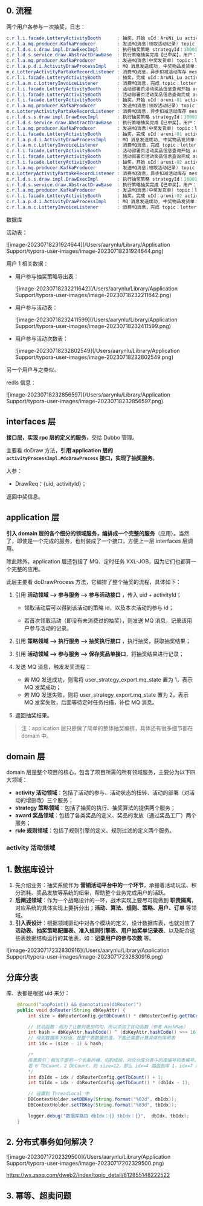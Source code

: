 ## 0. 流程

两个用户各参与一次抽奖，日志：

```java
c.r.l.i.facade.LotteryActivityBooth      : 抽奖，开始 uId：AruNi_Lu activityId：100001
c.r.l.a.mq.producer.KafkaProducer        : 发送MQ消息(领取活动记录) topic：lottery_activity_partake bizId：AruNi_Lu message：{"activityId":100001,"stockCount":100,"stockSurplusCount":99,"uId":"AruNi_Lu"}
c.r.l.d.s.s.draw.impl.DrawExecImpl       : 执行抽奖策略 strategyId：10001，无库存排除奖品列表ID集合 awardList：["1"]
c.r.l.d.s.service.draw.AbstractDrawBase  : 执行策略抽奖完成【已中奖】，用户：AruNi_Lu 策略ID：10001 奖品ID：5 奖品名称：Book
c.r.l.a.mq.producer.KafkaProducer        : 发送MQ消息(中奖发货单) topic：lottery_invoice bizId：AruNi_Lu message：{"awardContent":"Code","awardId":"5","awardName":"Book","awardType":1,"orderId":1681316837146624000,"uId":"AruNi_Lu"}
c.r.l.a.p.d.i.ActivityDrawProcessImpl    : MQ 消息发送成功, 中奖物品发货单: InvoiceVO{uId='AruNi_Lu', orderId=1681316837146624000, awardId='5', awardType=1, awardName='Book', awardContent='Code', shippingAddress=null, extInfo='null'}
m.c.LotteryActivityPartakeRecordListener : 消费MQ消息，异步扣减活动库存 message：{"activityId":100001,"stockCount":100,"stockSurplusCount":99,"uId":"AruNi_Lu"}
c.r.l.i.facade.LotteryActivityBooth      : 抽奖，完成 uId：AruNi_Lu activityId：100001 drawRes：{"awardDTO":{"activityId":100001,"awardContent":"Code","awardId":"5","awardName":"Book","awardType":1,"userId":"AruNi_Lu"},"code":"0000","info":"成功"}
c.r.l.a.m.c.LotteryInvoiceListener       : 消费MQ消息，完成 topic：lottery_invoice bizId：AruNi_Lu 发奖结果：{"code":1,"info":"发奖成功","uId":"AruNi_Lu"}
c.r.l.i.facade.LotteryActivityBooth      : 活动部署页活动奖品信息查询开始 activityId：100001, activityName: null
c.r.l.i.facade.LotteryActivityBooth      : 活动部署页活动奖品信息查询完成 activityId：100001, activityName: 活动名, AwardDTOList: [{"awardId":"1","awardName":"IMac"},{"awardId":"2","awardName":"iphone"},{"awardId":"3","awardName":"ipad"},{"awardId":"4","awardName":"AirPods"},{"awardId":"5","awardName":"Book"},{"awardId":"6","awardName":"Keyboard"}]
c.r.l.i.facade.LotteryActivityBooth      : 抽奖，开始 uId：aruni-01 activityId：100001
c.r.l.a.mq.producer.KafkaProducer        : 发送MQ消息(领取活动记录) topic：lottery_activity_partake bizId：aruni-01 message：{"activityId":100001,"stockCount":100,"stockSurplusCount":99,"uId":"aruni-01"}
m.c.LotteryActivityPartakeRecordListener : 消费MQ消息，异步扣减活动库存 message：{"activityId":100001,"stockCount":100,"stockSurplusCount":99,"uId":"aruni-01"}
c.r.l.d.s.s.draw.impl.DrawExecImpl       : 执行抽奖策略 strategyId：10001，无库存排除奖品列表ID集合 awardList：["1"]
c.r.l.d.s.service.draw.AbstractDrawBase  : 执行策略抽奖完成【已中奖】，用户：aruni-01 策略ID：10001 奖品ID：2 奖品名称：iphone
c.r.l.a.mq.producer.KafkaProducer        : 发送MQ消息(中奖发货单) topic：lottery_invoice bizId：aruni-01 message：{"awardContent":"Code","awardId":"2","awardName":"iphone","awardType":1,"orderId":1681317804495732736,"uId":"aruni-01"}
c.r.l.i.facade.LotteryActivityBooth      : 抽奖，完成 uId：aruni-01 activityId：100001 drawRes：{"awardDTO":{"activityId":100001,"awardContent":"Code","awardId":"2","awardName":"iphone","awardType":1,"userId":"aruni-01"},"code":"0000","info":"成功"}
c.r.l.a.p.d.i.ActivityDrawProcessImpl    : MQ 消息发送成功, 中奖物品发货单: InvoiceVO{uId='aruni-01', orderId=1681317804495732736, awardId='2', awardType=1, awardName='iphone', awardContent='Code', shippingAddress=null, extInfo='null'}
c.r.l.a.m.c.LotteryInvoiceListener       : 消费MQ消息，完成 topic：lottery_invoice bizId：aruni-01 发奖结果：{"code":1,"info":"发奖成功","uId":"aruni-01"}
c.r.l.i.facade.LotteryActivityBooth      : 活动部署页活动奖品信息查询开始 activityId：100001, activityName: null
c.r.l.i.facade.LotteryActivityBooth      : 活动部署页活动奖品信息查询完成 activityId：100001, activityName: 活动名, AwardDTOList: [{"awardId":"1","awardName":"IMac"},{"awardId":"2","awardName":"iphone"},{"awardId":"3","awardName":"ipad"},{"awardId":"4","awardName":"AirPods"},{"awardId":"5","awardName":"Book"},{"awardId":"6","awardName":"Keyboard"}]
c.r.l.i.facade.LotteryActivityBooth      : 抽奖，开始 uId：aruni-02 activityId：100001
c.r.l.a.mq.producer.KafkaProducer        : 发送MQ消息(领取活动记录) topic：lottery_activity_partake bizId：aruni-02 message：{"activityId":100001,"stockCount":100,"stockSurplusCount":98,"uId":"aruni-02"}
m.c.LotteryActivityPartakeRecordListener : 消费MQ消息，异步扣减活动库存 message：{"activityId":100001,"stockCount":100,"stockSurplusCount":98,"uId":"aruni-02"}
c.r.l.d.s.s.draw.impl.DrawExecImpl       : 执行抽奖策略 strategyId：10001，无库存排除奖品列表ID集合 awardList：["1"]
c.r.l.d.s.service.draw.AbstractDrawBase  : 执行策略抽奖完成【已中奖】，用户：aruni-02 策略ID：10001 奖品ID：4 奖品名称：AirPods
c.r.l.a.mq.producer.KafkaProducer        : 发送MQ消息(中奖发货单) topic：lottery_invoice bizId：aruni-02 message：{"awardContent":"Code","awardId":"4","awardName":"AirPods","awardType":1,"orderId":1681317891942776832,"uId":"aruni-02"}
c.r.l.i.facade.LotteryActivityBooth      : 抽奖，完成 uId：aruni-02 activityId：100001 drawRes：{"awardDTO":{"activityId":100001,"awardContent":"Code","awardId":"4","awardName":"AirPods","awardType":1,"userId":"aruni-02"},"code":"0000","info":"成功"}
c.r.l.a.p.d.i.ActivityDrawProcessImpl    : MQ 消息发送成功, 中奖物品发货单: InvoiceVO{uId='aruni-02', orderId=1681317891942776832, awardId='4', awardType=1, awardName='AirPods', awardContent='Code', shippingAddress=null, extInfo='null'}
c.r.l.a.m.c.LotteryInvoiceListener       : 消费MQ消息，完成 topic：lottery_invoice bizId：aruni-02 发奖结果：{"code":1,"info":"发奖成功","uId":"aruni-02"}
```



数据库

活动表：

![image-20230718231924644](/Users/aarynlu/Library/Application Support/typora-user-images/image-20230718231924644.png)

用户 1 相关数据：

- 用户参与抽奖策略导出表：

  ![image-20230718232211642](/Users/aarynlu/Library/Application Support/typora-user-images/image-20230718232211642.png)

- 用户参与活动表：

  ![image-20230718232411599](/Users/aarynlu/Library/Application Support/typora-user-images/image-20230718232411599.png)

- 用户参与活动次数表：

  ![image-20230718232802549](/Users/aarynlu/Library/Application Support/typora-user-images/image-20230718232802549.png)

另一个用户与之类似。



redis 信息：

![image-20230718232856597](/Users/aarynlu/Library/Application Support/typora-user-images/image-20230718232856597.png)

## interfaces 层

**接口层，实现 rpc 层的定义的服务**，交给 Dubbo 管理。

主要看 doDraw 方法，**引用 application 层的 `activityProcessImpl.#doDrawProcess` 接口，实现了抽奖服务**。

入参：

- DrawReq：{uid, activityId}；

返回中奖信息。

## application 层

**引入 domain 层的各个细分的领域服务，编排成一个完整的服务**（应用）。当然了，即使是一个完成的服务，也封装成了一个接口，方便上一层 interfaces 层调用。

除此除外，application 层还包括了 MQ、定时任务 XXL-JOB，因为它们也都算一个完整的应用。

此层主要看 doDrawProcess 方法，它编排了整个抽奖的流程，具体如下：

1. 引用 **活动领域 —> 参与服务 —> 参与活动接口** ，传入 uid + activityId；

   - 领取活动后可以得到该活动的策略 id，以及本次活动的参与 id；

   - 若首次领取活动（即没有未消费过的抽奖），则发送 MQ 消息，记录该用户参与活动的记录。

2. 引用 **策略领域 —> 执行服务 —> 抽奖执行接口** ，执行抽奖，获取抽奖结果；

3. 引用 **活动领域 —> 参与服务 —> 保存奖品单接口**，将抽奖结果进行记录；

4. 发送 MQ 消息，触发发奖流程：

   - 若 MQ 发送成功，则需将 user_strategy_export.mq_state 置为 1，表示 MQ 发奖成功；
   - 若 MQ 发送失败，则将 user_strategy_export.mq_state 置为 2，表示 MQ 发奖失败，后面等待定时任务扫描，补偿 MQ 消息。

5. 返回抽奖结果。

> 注：application 层只是做了简单的整体抽奖编排，具体还有很多细节都在 domain 中。



## domain 层

domain 层是整个项目的核心，包含了项目所需的所有领域服务，主要分为以下四大领域：

- **activity 活动领域**：包括了活动的参与、活动状态的扭转、活动的部署（对活动的增删改）三个服务；
- **strategy 策略领域**：包括了抽奖的执行、抽奖算法的提供两个服务；
- **award 奖品领域**：包括了各类奖品的定义、奖品的发放（通过奖品工厂）两个服务；
- **rule 规则领域**：包括了规则引擎的定义、规则过滤的定义两个服务。

### activity 活动领域



















## 1. 数据库设计

1. 先介绍业务：抽奖系统作为 **营销活动平台中的一个环节**，承接着活动玩法、积分消耗、奖品发放等系统的纽带，帮助整个业务完成用户的活跃。
2. **后阐述领域**：作为一个战略设计的一环，战术实现上要尽可能做到 **职责隔离**，对应系统的具体实现上要拆分出；**活动、算法、规则、策略、用户、订单** 等领域。 
3. **引入表设计**：根据领域驱动中对各个模块的定义，设计数据库表，也就对应了 **活动表、抽奖策略配置表、准入规则引擎表、用户抽奖单记录表**、以及配合这些表数据结构运行的其他表，如：**记录用户的参与次数** 等。

![image-20230717232830916](/Users/aarynlu/Library/Application Support/typora-user-images/image-20230717232830916.png)





## 分库分表

库、表都是根据 uid 来分：

```java
    @Around("aopPoint() && @annotation(dbRouter)")
    public void doRouter(String dbKeyAttr) {
        int size = dbRouterConfig.getDbCount() * dbRouterConfig.getTbCount();

        // 扰动函数：而为了让散列更加均匀，所以添加了扰动函数（参考 HashMap）
        int hash = dbKeyAttr.hashCode() ^ (dbKeyAttr.hashCode() >>> 16);
        // 得到数据库下标值，是整个表数量的值，下面还需要计算具体的库和表
        int idx = (size - 1) & hash;

        /*
        库表索引：相当于是把一个长条的桶，切割成段，对应分库分表中的库编号和表编号。
        若 6 TbCount，2 DbCount，则 size=12，那么 idx=4 路由到库 1，idx=7 路由到库 2。
        */
        int dbIdx = idx / dbRouterConfig.getTbCount() + 1;
        int tbIdx = idx - dbRouterConfig.getTbCount() * (dbIdx - 1);

        // 设置到 ThreadLocal 中
        DBContextHolder.setDBKey(String.format("%02d", dbIdx));
        DBContextHolder.setTBKey(String.format("%03d", tbIdx));

        logger.debug("数据库路由 dbIdx：{} tbIdx：{}",  dbIdx, tbIdx);
    }
```

## 2. 分布式事务如何解决？

![image-20230717202329500](/Users/aarynlu/Library/Application Support/typora-user-images/image-20230717202329500.png)

https://wx.zsxq.com/dweb2/index/topic_detail/812855148222522



## 3. 幂等、超卖问题



